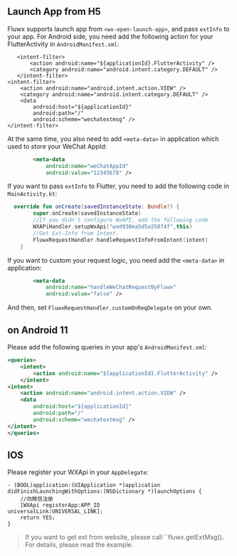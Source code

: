 ## Launch App from H5
Fluwx supports launch app from `<wx-open-launch-app>`, and pass `extInfo` to your app.
For Android side, you need add the following action for your FlutterActivity in `AndroidManifest.xml`:
```
   <intent-filter>
       <action android:name="${applicationId}.FlutterActivity" />
       <category android:name="android.intent.category.DEFAULT" />
   </intent-filter>
<intent-filter>
    <action android:name="android.intent.action.VIEW" />
    <category android:name="android.intent.category.DEFAULT" />
    <data
        android:host="${applicationId}"
        android:path="/"
        android:scheme="wechatextmsg" />
</intent-filter>
```

At the same time, you also need to add `<meta-data>` in application which used to store your WeChat AppId:
```xml
        <meta-data
            android:name="weChatAppId"
            android:value="12345678" />

```

If you want to pass `extInfo` to Flutter, you need to add the following code in `MainActivity.kt`:
```kotlin
  override fun onCreate(savedInstanceState: Bundle?) {
        super.onCreate(savedInstanceState)
        //If you didn't configure WxAPI, add the following code
        WXAPiHandler.setupWxApi("wxd930ea5d5a258f4f",this)
        //Get Ext-Info from Intent.
        FluwxRequestHandler.handleRequestInfoFromIntent(intent)
    }
```
If you want to custom your request logic, you need add the `<meta-data>` in application:
```xml
        <meta-data
            android:name="handleWeChatRequestByFluwx"
            android:value="false" />
```
And then, set `FluwxRequestHandler.customOnReqDelegate` on your own.


## on Android 11
Please add the following queries in your app's `AndroidManifest.xml`:

```xml
<queries>
    <intent>
        <action android:name="${applicationId}.FlutterActivity" />
    </intent>
<intent>
    <action android:name="android.intent.action.VIEW" />
    <data
        android:host="${applicationId}"
        android:path="/"
        android:scheme="wechatextmsg" />
</intent>
</queries>
```
## IOS
Please register your WXApi in your `AppDelegate`:
```oc
- (BOOL)application:(UIApplication *)application didFinishLaunchingWithOptions:(NSDictionary *)launchOptions {
    //向微信注册
    [WXApi registerApp:APP_ID
universalLink:UNIVERSAL_LINK];
    return YES;
}
```

> If you want to get ext from website, please call ``fluwx.getExtMsg()`。`For details, please read the example.
